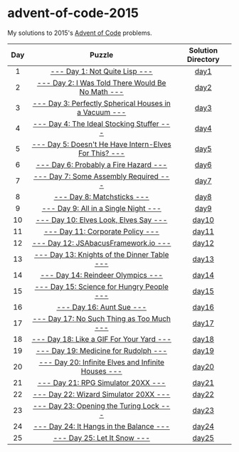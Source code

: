 # advent-of-code-2015

My solutions to 2015's [Advent of Code](https://advent-of-code.com) problems.

| Day | Puzzle | Solution Directory |
|:-:|:-:|:-:|
| 1 | [--- Day 1: Not Quite Lisp ---](https://adventofcode.com/2015/day/1) | [day1](day1) |
| 2 | [--- Day 2: I Was Told There Would Be No Math ---](https://adventofcode.com/2015/day/2) | [day2](day2) |
| 3 | [--- Day 3: Perfectly Spherical Houses in a Vacuum ---](https://adventofcode.com/2015/day/3) | [day3](day3) |
| 4 | [--- Day 4: The Ideal Stocking Stuffer ---](https://adventofcode.com/2015/day/4) | [day4](day4) |
| 5 | [--- Day 5: Doesn't He Have Intern-Elves For This? ---](https://adventofcode.com/2015/day/5) | [day5](day5) |
| 6 | [--- Day 6: Probably a Fire Hazard ---](https://adventofcode.com/2015/day/6) | [day6](day6) |
| 7 | [--- Day 7: Some Assembly Required ---](https://adventofcode.com/2015/day/7) | [day7](day7) |
| 8 | [--- Day 8: Matchsticks ---](https://adventofcode.com/2015/day/8) | [day8](day8) |
| 9 | [--- Day 9: All in a Single Night ---](https://adventofcode.com/2015/day/9) | [day9](day9) |
| 10 | [--- Day 10: Elves Look, Elves Say ---](https://adventofcode.com/2015/day/10) | [day10](day10) |
| 11 | [--- Day 11: Corporate Policy ---](https://adventofcode.com/2015/day/11) | [day11](day11) |
| 12 | [--- Day 12: JSAbacusFramework.io ---](https://adventofcode.com/2015/day/12) | [day12](day12) |
| 13 | [--- Day 13: Knights of the Dinner Table ---](https://adventofcode.com/2015/day/13) | [day13](day13) |
| 14 | [--- Day 14: Reindeer Olympics ---](https://adventofcode.com/2015/day/14) | [day14](day14) |
| 15 | [--- Day 15: Science for Hungry People ---](https://adventofcode.com/2015/day/15) | [day15](day15) |
| 16 | [--- Day 16: Aunt Sue ---](https://adventofcode.com/2015/day/16) | [day16](day16) |
| 17 | [--- Day 17: No Such Thing as Too Much ---](https://adventofcode.com/2015/day/17) | [day17](day17) |
| 18 | [--- Day 18: Like a GIF For Your Yard ---](https://adventofcode.com/2015/day/18) | [day18](day18) |
| 19 | [--- Day 19: Medicine for Rudolph ---](https://adventofcode.com/2015/day/19) | [day19](day19) |
| 20 | [--- Day 20: Infinite Elves and Infinite Houses ---](https://adventofcode.com/2015/day/20) | [day20](day20) |
| 21 | [--- Day 21: RPG Simulator 20XX ---](https://adventofcode.com/2015/day/21) | [day21](day21) |
| 22 | [--- Day 22: Wizard Simulator 20XX ---](https://adventofcode.com/2015/day/22) | [day22](day22) |
| 23 | [--- Day 23: Opening the Turing Lock ---](https://adventofcode.com/2015/day/23) | [day23](day23) |
| 24 | [--- Day 24: It Hangs in the Balance ---](https://adventofcode.com/2015/day/24) | [day24](day24) |
| 25 | [--- Day 25: Let It Snow ---](https://adventofcode.com/2015/day/25) | [day25](day25) |
